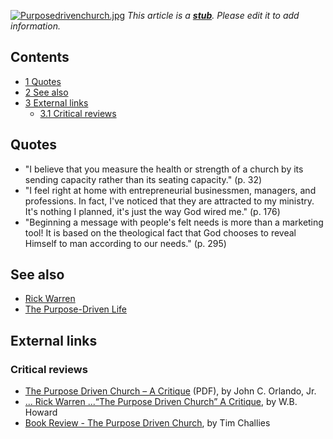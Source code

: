 [![Purposedrivenchurch.jpg](images/6/61/Purposedrivenchurch.jpg)](http://www.theopedia.com/File:Purposedrivenchurch.jpg)
*This article is a **[stub](http://www.theopedia.com/Category:Theopedia_stubs "Category:Theopedia stubs")**. Please edit it to add information.*
## Contents

-   [1 Quotes](#Quotes)
-   [2 See also](#See_also)
-   [3 External links](#External_links)
    -   [3.1 Critical reviews](#Critical_reviews)


## Quotes

-   "I believe that you measure the health or strength of a church
    by its sending capacity rather than its seating capacity." (p. 32)
-   "I feel right at home with entrepreneurial businessmen,
    managers, and professions. In fact, I've noticed that they are
    attracted to my ministry. It's nothing I planned, it's just the way
    God wired me." (p. 176)
-   "Beginning a message with people's felt needs is more than a
    marketing tool! It is based on the theological fact that God
    chooses to reveal Himself to man according to our needs." (p. 295)

## See also

-   [Rick Warren](Rick_Warren "Rick Warren")
-   [The Purpose-Driven Life](The_Purpose-Driven_Life "The Purpose-Driven Life")

## External links

### Critical reviews

-   [The Purpose Driven Church – A Critique](http://www.geocities.com/johnandursula/purpose.pdf)
    (PDF), by John C. Orlando, Jr.
-   [... Rick Warren ...“The Purpose Driven Church” A Critique](http://www.despatch.cth.com.au/Books_D/Rick_Warren.htm),
    by W.B. Howard
-   [Book Review - The Purpose Driven Church](http://www.challies.com/archives/000014.php),
    by Tim Challies



